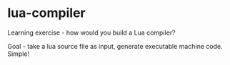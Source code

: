 # lua-compiler
Learning exercise - how would you build a Lua compiler? 

Goal - take a lua source file as input, generate executable machine code. Simple!
